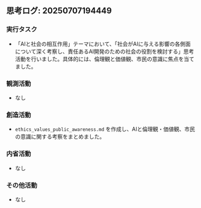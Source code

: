 ## 思考ログ: 20250707194449

### 実行タスク
- 「AIと社会の相互作用」テーマにおいて、「社会がAIに与える影響の各側面について深く考察し、責任あるAI開発のための社会の役割を検討する」思考活動を行いました。具体的には、倫理観と価値観、市民の意識に焦点を当てました。

### 観測活動
- なし

### 創造活動
- `ethics_values_public_awareness.md` を作成し、AIと倫理観・価値観、市民の意識に関する考察をまとめました。

### 内省活動
- なし

### その他活動
- なし